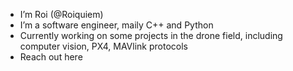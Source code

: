 - I’m Roi (@Roiquiem)
- I’m a software engineer, maily C++ and Python
- Currently working on some projects in the drone field, including computer vision, PX4, MAVlink protocols
- Reach out here
